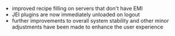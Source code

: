 - improved recipe filling on servers that don't have EMI
- JEI plugins are now immediately unloaded on logout
- further improvements to overall system stability and other minor adjustments have been made to enhance the user experience
